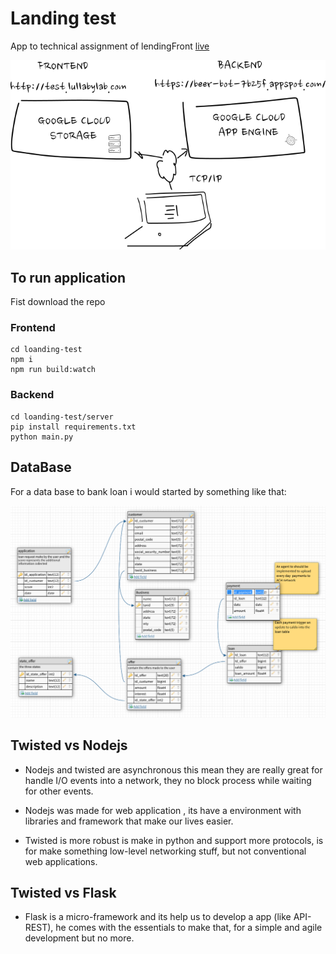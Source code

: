 # Landing test

App to technical assignment of lendingFront [live](http://test.lullabylab.com)

![googlecloud][2]
## To run application

Fist download the repo 

### Frontend
    
    cd loanding-test
    npm i 
    npm run build:watch

### Backend

    cd loanding-test/server
    pip install requirements.txt
    python main.py 

## DataBase

For a data base to bank loan i would started by something like that:

![database][1]

[1]: https://raw.githubusercontent.com/afbayonac/landing-test/master/database.png
[2]: https://raw.githubusercontent.com/afbayonac/landing-test/master/leanding-test.png

## Twisted vs Nodejs

* Nodejs and twisted are asynchronous this mean they are really great for handle I/O 
events into a network, they no block process while waiting for other events.

* Nodejs was made for web application , its have a environment with libraries and 
framework that make our lives easier.

* Twisted is more robust is make in python and support more protocols, is for make 
something low-level networking stuff, but not conventional web applications.


## Twisted vs Flask

- Flask is a micro-framework and its help us to develop a app (like API-REST), he 
comes with the essentials to make that, for a simple and agile development but no more.







